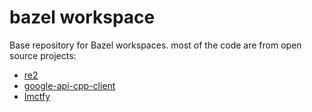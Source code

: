 # bazel workspace

Base repository for Bazel workspaces.
most of the code are from open source projects:

- [re2](https://github.com/google/re2)
- [google-api-cpp-client](https://github.com/google/google-api-cpp-client)
- [Imctfy](https://github.com/google/lmctfy)
